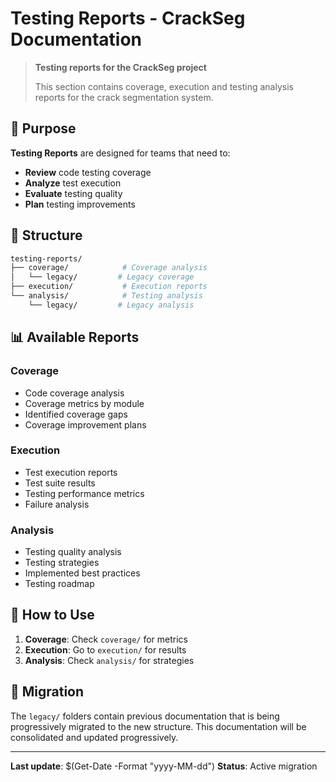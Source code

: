 # Testing Reports - CrackSeg Documentation

> **Testing reports for the CrackSeg project**
>
> This section contains coverage, execution and testing analysis reports for the crack segmentation system.

## 🧪 Purpose

**Testing Reports** are designed for teams that need to:

- **Review** code testing coverage
- **Analyze** test execution
- **Evaluate** testing quality
- **Plan** testing improvements

## 📁 Structure

```bash
testing-reports/
├── coverage/            # Coverage analysis
│   └── legacy/         # Legacy coverage
├── execution/           # Execution reports
└── analysis/            # Testing analysis
    └── legacy/         # Legacy analysis
```

## 📊 Available Reports

### **Coverage**

- Code coverage analysis
- Coverage metrics by module
- Identified coverage gaps
- Coverage improvement plans

### **Execution**

- Test execution reports
- Test suite results
- Testing performance metrics
- Failure analysis

### **Analysis**

- Testing quality analysis
- Testing strategies
- Implemented best practices
- Testing roadmap

## 📖 How to Use

1. **Coverage**: Check `coverage/` for metrics
2. **Execution**: Go to `execution/` for results
3. **Analysis**: Check `analysis/` for strategies

## 🔄 Migration

The `legacy/` folders contain previous documentation that is being progressively migrated to the
new structure. This documentation will be consolidated and updated progressively.

---

**Last update**: $(Get-Date -Format "yyyy-MM-dd")
**Status**: Active migration
